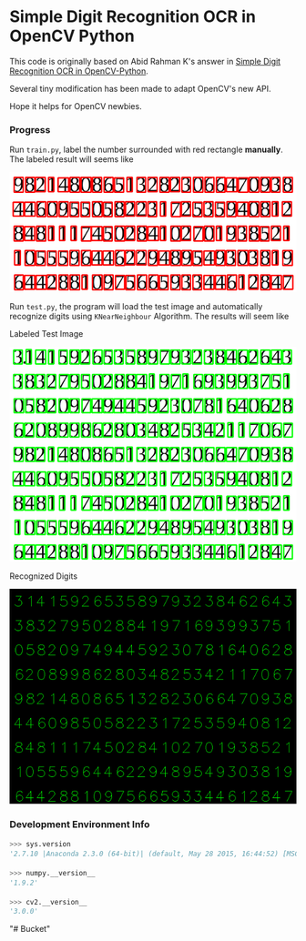 Simple Digit Recognition OCR in OpenCV Python
=============================================

This code is originally based on Abid Rahman K's answer in [Simple Digit Recognition OCR in OpenCV-Python](http://stackoverflow.com/questions/9413216/simple-digit-recognition-ocr-in-opencv-python/9620295).

Several tiny modification has been made to adapt OpenCV's new API.

Hope it helps for OpenCV newbies.


### Progress
Run `train.py`, label the number surrounded with red rectangle **manually**. The labeled result will seems like 

![Train Result](/data/train_result.png)

Run `test.py`, the program will load the test image and automatically recognize digits using `KNearNeighbour` Algorithm. The results will seem like

Labeled Test Image

![Labeled Test Image](/data/in.png)

Recognized Digits

![Recognized Digits](/data/out.png)






### Development Environment Info
```python
>>> sys.version
'2.7.10 |Anaconda 2.3.0 (64-bit)| (default, May 28 2015, 16:44:52) [MSC v.1500 64 bit (AMD64)]'

>>> numpy.__version__
'1.9.2'

>>> cv2.__version__
'3.0.0'
```
"# Bucket" 
